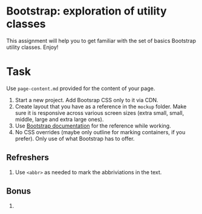 # Bootstrap: exploration of utility classes

This assignment will help you to get familiar with the set of basics Bootstrap utility classes. Enjoy!

# Task

Use `page-content.md` provided for the content of your page.

1. Start a new project. Add Bootsrap CSS only to it via CDN.
2. Create layout that you have as a reference in the `mockup` folder. Make sure it is responsive across various screen sizes (extra small, small, middle, large and extra large ones).
3. Use [Bootstrap documentation](https://getbootstrap.com/docs/) for the reference while working.
4. No CSS overrides (maybe only outline for marking containers, if you prefer). Only use of what Bootstrap has to offer.

## Refreshers

1. Use `<abbr>` as needed to mark the abbriviations in the text.

## Bonus

1.
